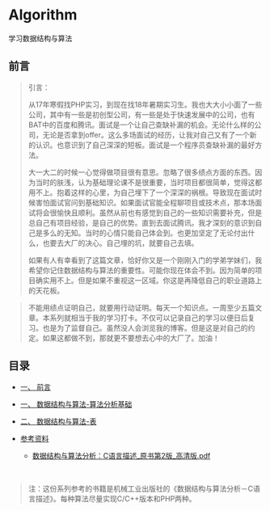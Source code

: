 

# Algorithm

学习数据结构与算法

## 前言



> 引言：
>
> ​	从17年寒假找PHP实习，到现在找18年暑期实习生。我也大大小小面了一些公司，其中有一些是初创型公司，有一些是处于快速发展中的公司，也有BAT中的百度和腾讯。面试是一个让自己查缺补漏的机会。无论什么样的公司，无论是否拿到offer。这么多场面试的经历，让我对自己又有了一个新的认识。也意识到了自己深深的短板。面试是一个程序员查缺补漏的最好方法。
>
> ​	大一大二的时候一心觉得做项目很有意思。忽略了很多绩点方面的东西。因为当时的肤浅，认为基础理论课不是很重要，当时项目都很简单，觉得这都用不上。抱着这样的心里，为自己埋下了一个深深的祸根。导致现在面试时候害怕面试官问到基础知识。如果面试官能全程聊项目或技术点，那本场面试将会很愉快且顺利。虽然从前也有感觉到自己的一些知识需要补充，但是总自己有项目经验，是自己的优势。直到去面试腾讯。我才深刻的意识到自己是多么的无知。当时的心情只能自己体会到。也更加坚定了无论付出什么，也要去大厂的决心。自己埋的坑，就要自己去填。
>
> ​	如果有人有幸看到了这篇文章，恰好你又是一个刚刚入门的学弟学妹们，我希望你记住数据结构与算法的重要性。可能你现在体会不到。因为简单的项目确实用不上。但是如果不重视这一区域。你这是再降低自己的职业道路上的天花板。

<!--more-->

> ​	不能用绩点证明自己，就要用行动证明。每天一个知识点。一周至少五篇文章。本系列就相当于我的学习打卡。不仅可以记录自己的学习以便日后复习。也是为了监督自己。虽然没人会浏览我的博客。但是这是对自己的约定。如果这都做不到，那就更不要想去心中的大厂了。加油！



## 目录

<!-- GFM-TOC -->

- [一、 前言](https://github.com/kilingzhang/Algorithm/blob/master/phper重学数据结构与算法之路.md)

- [一、 数据结构与算法-算法分析基础](https://github.com/kilingzhang/Algorithm/blob/master/数据结构与算法-算法分析基础.md)

- [二、 数据结构与算法-表](https://github.com/kilingzhang/Algorithm/blob/master/数据结构与算法-表.md)

- [参考资料](#参考资料)

  - [数据结构与算法分析：C语言描述_原书第2版_高清版.pdf](https://github.com/kilingzhang/Algorithm/blob/master/%E6%95%B0%E6%8D%AE%E7%BB%93%E6%9E%84%E4%B8%8E%E7%AE%97%E6%B3%95%E5%88%86%E6%9E%90%EF%BC%9AC%E8%AF%AD%E8%A8%80%E6%8F%8F%E8%BF%B0_%E5%8E%9F%E4%B9%A6%E7%AC%AC2%E7%89%88_%E9%AB%98%E6%B8%85%E7%89%88.pdf)

  ​


<!-- GFM-TOC -->





> 注：这份系列参考的书籍是机械工业出版社的《数据结构与算法分析－C语言描述》。每种算法尽量实现C/C++版本和PHP两种。
